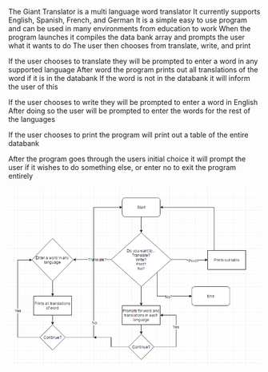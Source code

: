 The Giant Translator is a multi language word translator
It currently supports English, Spanish, French, and German
It is a simple easy to use program and can be used in many environments from education to work
When the program launches it compiles the data bank array and prompts the user what it wants to do
The user then chooses from translate, write, and print

If the user chooses to translate they will be prompted to enter a word in any supported language
After word the program prints out all translations of the word if it is in the databank
If the word is not in the databank it will inform the user of this

If the user chooses to write they will be prompted to enter a word in English
After doing so the user will be prompted to enter the words for the rest of the languages

If the user chooses to print the program will print out a table of the entire databank

After the program goes through the users initial choice it will prompt the user if it wishes to do something else,
or enter no to exit the program entirely

<img src="GiantTranslatorFlowchart.PNG">
